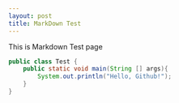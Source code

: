 ```yaml
--- 
layout: post 
title: MarkDown Test
---
```


This is Markdown Test page 

```java
public class Test {
	public static void main(String [] args){
		System.out.println("Hello, Github!");
	}
}
```
